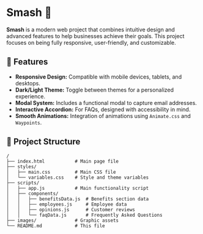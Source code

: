 # Smash 🌟

**Smash** is a modern web project that combines intuitive design and advanced features to help businesses achieve their goals. This project focuses on being fully responsive, user-friendly, and customizable.

## 🚀 Features

- **Responsive Design:** Compatible with mobile devices, tablets, and desktops.
- **Dark/Light Theme:** Toggle between themes for a personalized experience.
- **Modal System:** Includes a functional modal to capture email addresses.
- **Interactive Accordion:** For FAQs, designed with accessibility in mind.
- **Smooth Animations:** Integration of animations using `Animate.css` and `Waypoints`.

## 📂 Project Structure

```plaintext
/
├── index.html           # Main page file
├── styles/
│   ├── main.css         # Main CSS file
│   └── variables.css    # Style and theme variables
├── scripts/
│   ├── app.js           # Main functionality script
│   ├── components/
│   │   ├── benefitsData.js  # Benefits section data
│   │   ├── employees.js     # Employee data
│   │   ├── opinions.js      # Customer reviews
│   │   └── faqData.js       # Frequently Asked Questions
├── images/              # Graphic assets
└── README.md            # This file
